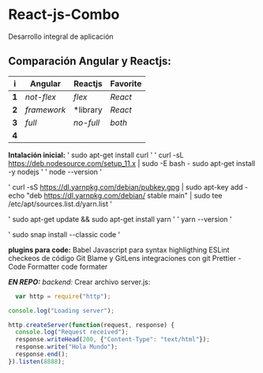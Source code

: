 # React-js-Combo
Desarrollo integral de aplicación 
## Comparación Angular y Reactjs:


   | i   |Angular | Reactjs     | Favorite
   |--- |--- | --- | ---
   |**1** |*not-flex* |*flex*   |*React*
   |**2** |*framework*|*library |*React*
   |**3** |*full*     |*no-full*|*both*
   |**4** |           |         |


****Intalación inicial:****
  ' sudo apt-get install curl '
  ' curl -sL https://deb.nodesource.com/setup_11.x | sudo -E bash -
  sudo apt-get install -y nodejs '
  ' node --version '

  ' curl -sS https://dl.yarnpkg.com/debian/pubkey.gpg | sudo apt-key add -
  echo "deb https://dl.yarnpkg.com/debian/ stable main" | sudo tee /etc/apt/sources.list.d/yarn.list '
  
  ' sudo apt-get update && sudo apt-get install yarn '
  ' yarn --version '

  ' sudo snap install --classic code '
  
  ****plugins para code:****
  Babel Javascript para syntax highligthing
  ESLint checkeos de código
  Git Blame y GitLens integraciones con git
  Prettier - Code Formatter code formater

***EN REPO:***
_backend:_ 
Crear archivo server.js:

```javascript
  var http = require("http");

console.log("Loading server");

http.createServer(function(request, response) {
  console.log("Request received");
  response.writeHead(200, {"Content-Type": "text/html"});
  response.write("Hola Mundo");
  response.end();
}).listen(8888);
```

